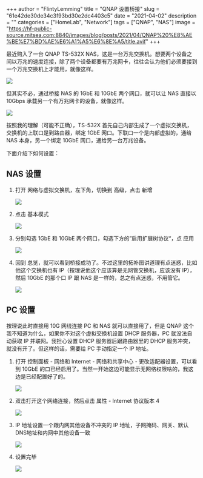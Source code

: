 +++
author = "FlintyLemming"
title = "QNAP 设置桥接"
slug = "61e42de30de34c3f93bd30e2dc4403c5"
date = "2021-04-02"
description = ""
categories = ["HomeLab", "Network"]
tags = ["QNAP", "NAS"]
image = "https://hf-public-source.mitsea.com:8840/images/blog/posts/2021/04/QNAP%20%E8%AE%BE%E7%BD%AE%E6%A1%A5%E6%8E%A5/title.avif"
+++

最近购入了一台 QNAP TS-532X NAS，这是一台万兆交换机。想要两个设备之间以万兆的速度连接，除了两个设备都要有万兆网卡，往往会认为他们必须要接到一个万兆交换机上才能用，就像这样。

![](https://hf-public-source.mitsea.com:8840/images/blog/posts/2021/04/QNAP%20%E8%AE%BE%E7%BD%AE%E6%A1%A5%E6%8E%A5/1.avif)

但其实不必，通过桥接 NAS 的 1GbE 和 10GbE 两个网口，就可以让 NAS 直接以 10Gbps 承载另一个有万兆网卡的设备，就像这样。

![](https://hf-public-source.mitsea.com:8840/images/blog/posts/2021/04/QNAP%20%E8%AE%BE%E7%BD%AE%E6%A1%A5%E6%8E%A5/2.avif)

按照我的理解（可能不正确），TS-532X 首先自己内部生成了一个虚拟交换机，交换机的上联口是到路由器，绑定 1GbE 网口。下联口一个是内部虚拟的，通给 NAS 本身，另一个绑定 10GbE 网口，通给另一台万兆设备。

下面介绍下如何设置：

## NAS 设置

1. 打开 网络与虚拟交换机，左下角，切换到 高级，点击 新增

    ![](https://hf-public-source.mitsea.com:8840/images/blog/posts/2021/04/QNAP%20%E8%AE%BE%E7%BD%AE%E6%A1%A5%E6%8E%A5/3.avif)

2. 点击 基本模式

    ![](https://hf-public-source.mitsea.com:8840/images/blog/posts/2021/04/QNAP%20%E8%AE%BE%E7%BD%AE%E6%A1%A5%E6%8E%A5/4.avif)

3. 分别勾选 1GbE 和 10GbE 两个网口，勾选下方的”启用扩展树协议“，点 应用

    ![](https://hf-public-source.mitsea.com:8840/images/blog/posts/2021/04/QNAP%20%E8%AE%BE%E7%BD%AE%E6%A1%A5%E6%8E%A5/5.avif)

4. 回到 总览，就可以看到桥接成功了。不过这里的拓补图讲道理有点迷惑，比如他这个交换机也有 IP（按理说他这个应该算是无网管交换机，应该没有 IP），然后 10GbE 的那个口 IP 跟 NAS 是一样的，总之有点迷惑，不用管它。

    ![](https://hf-public-source.mitsea.com:8840/images/blog/posts/2021/04/QNAP%20%E8%AE%BE%E7%BD%AE%E6%A1%A5%E6%8E%A5/6.avif)

## PC 设置

按理说此时直接用 10G 网线连接 PC 和 NAS 就可以直接用了，但是 QNAP 这个我不知道为什么，如果你不对这个虚拟交换机设置 DHCP 服务器，PC 就没法自动获取 IP 并联网。我担心设置 DHCP 服务器后跟路由器里的 DHCP 服务冲突，就没有开了。但这样的话，需要给 PC 手动指定一个 IP 地址。

1. 打开 控制面板 - 网络和 Internet - 网络和共享中心 - 更改适配器设置，可以看到 10GbE 的口已经启用了。当然一开始这边可能显示无网络权限啥的，我这边是已经配置好了的。

    ![](https://hf-public-source.mitsea.com:8840/images/blog/posts/2021/04/QNAP%20%E8%AE%BE%E7%BD%AE%E6%A1%A5%E6%8E%A5/7.avif)

2. 双击打开这个网络连接，然后点击 属性 - Internet 协议版本 4

    ![](https://hf-public-source.mitsea.com:8840/images/blog/posts/2021/04/QNAP%20%E8%AE%BE%E7%BD%AE%E6%A1%A5%E6%8E%A5/8.avif)

3. IP 地址设置一个跟内网其他设备不冲突的 IP 地址，子网掩码、网关、默认DNS地址和内网中其他设备一致

    ![](https://hf-public-source.mitsea.com:8840/images/blog/posts/2021/04/QNAP%20%E8%AE%BE%E7%BD%AE%E6%A1%A5%E6%8E%A5/9.avif)

4. 设置完毕

    ![](https://hf-public-source.mitsea.com:8840/images/blog/posts/2021/04/QNAP%20%E8%AE%BE%E7%BD%AE%E6%A1%A5%E6%8E%A5/10.avif)